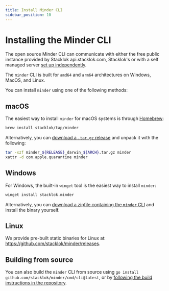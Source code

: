 ```yaml
---
title: Install Minder CLI
sidebar_position: 10
---
```


# Installing the Minder CLI

The open source Minder CLI can communicate with either the free public instance provided by Stacklok api.stacklok.com, Stacklok's or with a self managed server [set up independently](../run_minder_server/run_the_server).

The `minder` CLI is built for `amd64` and `arm64` architectures on Windows, MacOS, and Linux.

You can install `minder` using one of the following methods:

## macOS

The easiest way to install `minder` for macOS systems is through [Homebrew](https://brew.sh/):

```bash
brew install stacklok/tap/minder
```

Alternatively, you can [download a `.tar.gz` release](https://github.com/stacklok/minder/releases) and unpack it with the following:

```bash
tar -xzf minder_${RELEASE}_darwin_${ARCH}.tar.gz minder
xattr -d com.apple.quarantine minder
```

## Windows

For Windows, the built-in `winget` tool is the easiest way to install `minder`:

```bash
winget install stacklok.minder
```

Alternatively, you can [download a zipfile containing the `minder` CLI](https://github.com/stacklok/minder/releases) and install the binary yourself.

## Linux

We provide pre-built static binaries for Linux at: https://github.com/stacklok/minder/releases.

## Building from source

You can also build the `minder` CLI from source using `go install github.com/stacklok/minder/cmd/cli@latest`, or by [following the build instructions in the repository](https://github.com/stacklok/minder#build-from-source).
